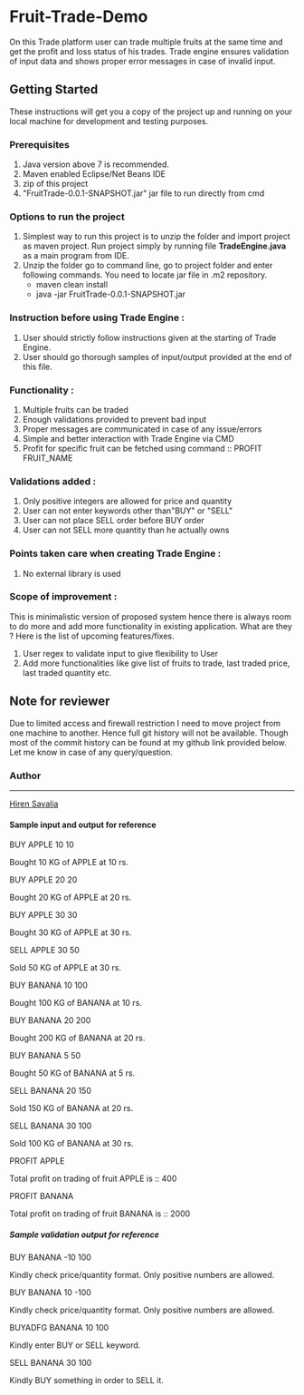# Fruit-Trade-Demo
On this Trade platform user can trade multiple fruits at the same time and get the profit and loss status of his trades.
Trade engine ensures validation of input data and shows proper error messages in case of invalid input.

## Getting Started
These instructions will get you a copy of the project up and running on your local machine for development and testing purposes.

### Prerequisites
1. Java version above 7 is recommended.
2. Maven enabled Eclipse/Net Beans IDE
3. zip of this project
4. "FruitTrade-0.0.1-SNAPSHOT.jar" jar file to run directly from cmd

### Options to run the project
1. Simplest way to run this project is to unzip the folder and import project as maven project. Run project simply by running file **TradeEngine.java** as a main program from IDE.
2. Unzip the folder go to command line, go to project folder and enter following commands. You need to locate jar file in .m2 repository. 
	- maven clean install
	- java -jar FruitTrade-0.0.1-SNAPSHOT.jar


### Instruction before using Trade Engine :

1. User should strictly follow instructions given at the starting of Trade Engine.
2. User should go thorough samples of input/output provided at the end of this file.

### Functionality :

1. Multiple fruits can be traded
2. Enough validations provided to prevent bad input
3. Proper messages are communicated in case of any issue/errors
4. Simple and better interaction with Trade Engine via CMD
5. Profit for specific fruit can be fetched using command :: PROFIT FRUIT_NAME

### Validations added :

1. Only positive integers are allowed for price and quantity
2. User can not enter keywords other than"BUY" or "SELL"
3. User can not place SELL order before BUY order
4. User can not SELL more quantity than he actually owns


### Points taken care when creating Trade Engine :

1. No external library is used

### Scope of improvement :
This is minimalistic version of proposed system hence there is always room to do more and add more functionality in existing application. What are they ? Here is the list of upcoming features/fixes.

1. User regex to validate input to give flexibility to User
2. Add more functionalities like give list of fruits to trade, last traded price, last traded quantity etc.


## Note for reviewer
Due to limited access and firewall restriction I need to move project from one machine to another. Hence full git history will not be available. Though most of the commit history can be found at my github link provided below. Let me know in case of any query/question. 

### Author
---

[Hiren Savalia](https://github.com/Hiren879/Fruit-Trade-Demo)


#### Sample input and output for reference

BUY APPLE 10 10

Bought 10 KG of APPLE at 10 rs.

BUY APPLE 20 20

Bought 20 KG of APPLE at 20 rs.

BUY APPLE 30 30

Bought 30 KG of APPLE at 30 rs.

SELL APPLE 30 50

Sold 50 KG of APPLE at 30 rs.

BUY BANANA 10 100

Bought 100 KG of BANANA at 10 rs.

BUY BANANA 20 200

Bought 200 KG of BANANA at 20 rs.

BUY BANANA 5 50

Bought 50 KG of BANANA at 5 rs.

SELL BANANA 20 150

Sold 150 KG of BANANA at 20 rs.

SELL BANANA 30 100

Sold 100 KG of BANANA at 30 rs.

PROFIT APPLE

Total profit on trading of fruit APPLE is :: 400

PROFIT BANANA

Total profit on trading of fruit BANANA is :: 2000

##### Sample validation output for reference


BUY BANANA -10 100

Kindly check price/quantity format. Only positive numbers are allowed.

BUY BANANA 10 -100

Kindly check price/quantity format. Only positive numbers are allowed.

BUYADFG BANANA 10 100

Kindly enter BUY or SELL keyword.

SELL BANANA 30 100

Kindly BUY something in order to SELL it.
